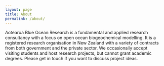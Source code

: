 ```yaml
---
layout: page
title: About
permalink: /about/
---
```


Aotearoa Blue Ocean Research is a fundamental and applied research consultancy with a focus on open ocean biogeochemical modelling. 
      It is a registered research organisation in New Zealand with a variety of contracts from both government and the private sector. We occasionally accept visiting students and host research projects, but cannot grant academic degrees. Please get in touch if you want to discuss project ideas.

